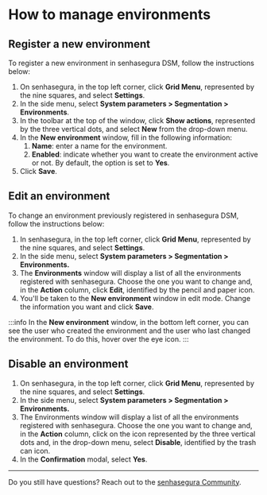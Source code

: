 # How to manage environments

## Register a new environment

To register a new environment in senhasegura DSM, follow the instructions below:

1. On senhasegura, in the top left corner, click **Grid Menu**, represented by the nine squares, and select **Settings**.
2. In the side menu, select **System parameters > Segmentation > Environments**.
3. In the toolbar at the top of the window, click **Show actions**, represented by the three vertical dots, and select **New** from the drop-down menu.
4. In the **New environment** window, fill in the following information:
   1. **Name**: enter a name for the environment.
   2. **Enabled**: indicate whether you want to create the environment active or not. By default, the option is set to **Yes**.
5. Click **Save**.

## Edit an environment

To change an environment previously registered in senhasegura DSM, follow the instructions below:

1. In senhasegura, in the top left corner, click **Grid Menu**, represented by the nine squares, and select **Settings**.
2. In the side menu, select **System parameters > Segmentation > Environments.**
3. The **Environments** window will display a list of all the environments registered with senhasegura. Choose the one you want to change and, in the **Action** column, click **Edit**, identified by the pencil and paper icon.
4. You'll be taken to the **New environment** window in edit mode. Change the information you want and click **Save**.

:::info
In the **New environment** window, in the bottom left corner, you can see the user who created the environment and the user who last changed the environment. To do this, hover over the eye icon.
:::

## Disable an environment

1. On senhasegura, in the top left corner, click **Grid Menu**, represented by the nine squares, and select **Settings**.
2. In the side menu, select **System parameters > Segmentation > Environments.**
3. The Environments window will display a list of all the environments registered with senhasegura. Choose the one you want to change and, in the **Action** column, click on the icon represented by the three vertical dots and, in the drop-down menu, select **Disable**, identified by the trash can icon.
4. In the **Confirmation** modal, select **Yes**.

---
Do you still have questions? Reach out to the [senhasegura Community](https://community.senhasegura.io/).